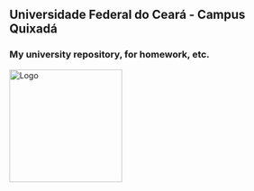 ## Universidade Federal do Ceará - Campus Quixadá
### My university repository, for homework, etc.
<p align="left">
<img src="https://user-images.githubusercontent.com/103089400/188333845-0574e2fb-91c1-4ce3-be05-b788a20d0ee7.png" alt="Logo" width="200"/>
</p>
